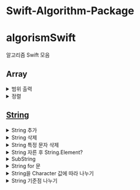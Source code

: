 # Swift-Algorithm-Package
# algorismSwift
알고리즘 Swift 모음

## Array

<details><summary>범위 출력</summary>

~~~
let a = Array<Int>(1...10)
let b: : ArraySlice<Int> = a[3..<6] // [4, 5, 6]
~~~

</details>

<details><summary>정렬</summary>

~~~
var arr: [Int] = [1, 5, 2, 6, 3, 7, 4]
arr.sorted()
//[1, 2, 3, 4, 5, 6, 7]
~~~

</details>

## [String](https://developer.apple.com/documentation/swift/string)

<details><summary>String 추가</summary>

~~~
var variableString = "Horse"
variableString += " and carriage"
// variableString is now "Horse and carriage"

var welcome = "hello"
welcome.insert("!", at: welcome.endIndex)
// welcome now equals "hello!"

welcome.insert(contentsOf: " there", at: welcome.index(before: welcome.endIndex))
// welcome now equals "hello there!"
~~~

</details>

<details><summary>String 삭제</summary>

~~~
welcome.remove(at: welcome.index(before: welcome.endIndex))
// welcome now equals "hello there"

let range = welcome.index(welcome.endIndex, offsetBy: -6)..<welcome.endIndex
welcome.removeSubrange(range)
// welcome now equals "hello"
~~~

</details>

<details><summary>String 특정 문자 삭제</summary>

~~~
var str = "Hello~!Test"
str.components(separatedBy: ["~","!"]).joined() // "HelloTest"
~~~

</details>

<details><summary>String 자른 후 String.Element?</summary>

~~~
var str = "Hello, playground"
var a = str.first // var a: String.Element?
~~~

</details>

<details><summary>SubString</summary>

~~~
let greeting = "Hello, world!"
let index = greeting.firstIndex(of: ",") ?? greeting.endIndex
let beginning = greeting[..<index]
// beginning is "Hello"

// Convert the result to a String for long-term storage.
let newString = String(beginning)
~~~

</details>

<details><summary>String for 문</summary>

~~~
let str: String = "abcdf"
for c in str {
    print(c)
}
//a
//b
//c
//d
//f
~~~

</details>

<details><summary>String을 Character 값에 따라 나누기</summary>

~~~
let name = "Marie Curie"
let firstSpace = name.firstIndex(of: " ") ?? name.endIndex
let firstName = name[..<firstSpace]
// firstName == "Marie"
~~~

</details>

<details><summary>String 기준점 나누기</summary>

~~~
let str: String = "1234567"

let dividePoint: String.Index = str.index(str.startIndex, offsetBy: 3)
let before: String = String(str[..<dividePoint]) // String으로 변환 안하면 SubString상태
let after: String = String(str[dividePoint...])
print("before: \(before) / after: \(after)")
//before: 123 / after: 4567
~~~

</details>
